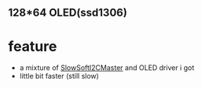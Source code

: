 ## 128*64 OLED(ssd1306)

# feature
+ a mixture of [SlowSoftI2CMaster]([超链接地址](https://github.com/felias-fogg/SlowSoftI2CMaster) "SlowSoftI2CMaster") and OLED driver i got
+ little bit faster (still slow)
